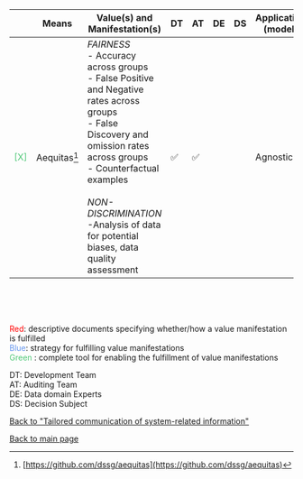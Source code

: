 |       | Means  | Value(s) and Manifestation(s)| DT|AT | DE | DS | Application (model) | Approach | Visual elements | Additional details
| ----------- |  --------------------------- | ---------------  |------------------------------|-------------| ----------------------|----------------------|----------------------------|--------------------|------------------------|--------------------------------- |
<span style="color:#50C878">[X]</span> | Aequitas[^22] | *FAIRNESS* <br> - Accuracy across groups <br> - False Positive and Negative rates across groups<br> - False Discovery and omission rates across groups <br> - Counterfactual examples <br><br> *NON-DISCRIMINATION*<br> -Analysis of data for potential biases, data quality assessment  | ✅| ✅| | | Agnostic| |  | 


<br>
<br>
<br>

<span style="color:red">Red</span>: descriptive documents specifying whether/how a value manifestation is fulfilled<br>
<span style="color:#6495ED">Blue</span>: strategy for fulfilling value manifestations<br>
<span style="color:#50C878">Green</span> : complete tool for enabling the fulfillment of value manifestations <br>

DT: Development Team <br>
AT: Auditing Team <br>
DE: Data domain Experts <br>
DS: Decision Subject<br>

[^22]: [https://github.com/dssg/aequitas](https://github.com/dssg/aequitas)

[Back to "Tailored communication of system-related information"](../Table3A.md)

[Back to main page](../index.md)